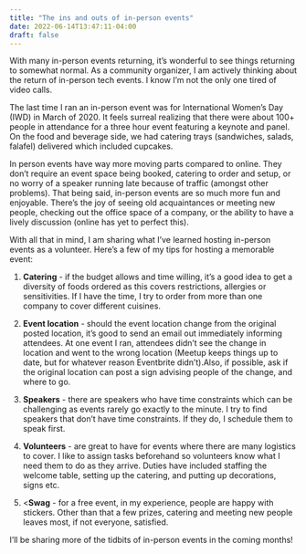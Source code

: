 ```yaml
---
title: "The ins and outs of in-person events"
date: 2022-06-14T13:47:11-04:00
draft: false
---
```

With many in-person events returning, it’s wonderful to see things returning to somewhat normal. As a community organizer, I am actively thinking about the return of in-person tech events. I know I’m not the only one tired of video calls.  

The last time I ran an in-person event was for International Women’s Day (IWD) in March of 2020. It feels surreal realizing that there were about 100+ people in attendance for a three hour event featuring a keynote and panel. On the food and beverage side, we had catering trays (sandwiches, salads, falafel) delivered which included cupcakes. 

In person events have way more moving parts compared to online. They don’t require an event space being booked, catering to order and setup, or no worry of a speaker running late because of traffic (amongst other problems). That being said, in-person events are so much more fun and enjoyable. There’s the joy of seeing old acquaintances or meeting new people, checking out the office space of a company, or the ability to have a lively discussion (online has yet to perfect this). 

With all that in mind, I am sharing what I’ve learned hosting in-person events as a volunteer. Here’s a few of my tips for hosting a memorable event: 

1. **Catering** - if the budget allows and time willing, it’s a good idea to get a diversity of foods ordered as this covers restrictions, allergies or sensitivities. If I have the time, I try to order from more than one company to cover different cuisines. 

2. **Event location** - should the event location change from the original posted location, it’s good to send an email out immediately informing attendees. At one event I ran, attendees didn’t see the change in location and went to the wrong location (Meetup keeps things up to date, but for whatever reason Eventbrite didn’t).Also, if possible, ask if the original location can post a sign advising people of the change, and where to go. 

3. **Speakers** - there are speakers who have time constraints which can be challenging as events rarely go exactly to the minute. I try to find speakers that don’t have time constraints. If they do, I schedule them to speak first. 

4. **Volunteers** - are great to have for events where there are many logistics to cover. I like to assign tasks beforehand so volunteers know what I need them to do as they arrive. Duties have included staffing the welcome table, setting up the catering, and putting up decorations, signs etc. 

5. <**Swag** - for a free event, in my experience, people are happy with stickers. Other than that a few prizes, catering and meeting new people leaves most, if not everyone, satisfied. 

I’ll be sharing more of the tidbits of in-person events in the coming months! 

